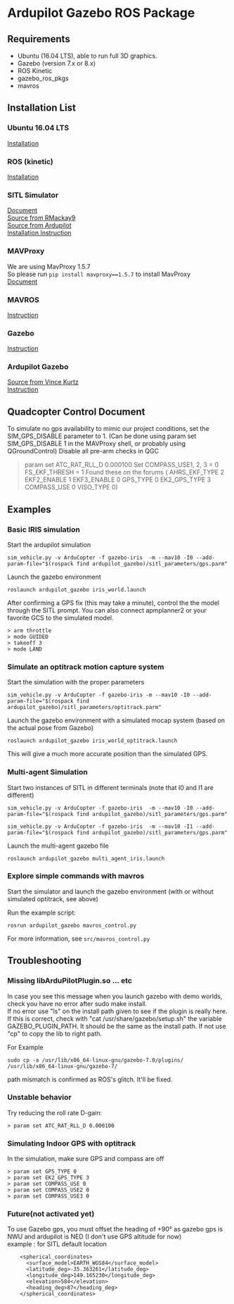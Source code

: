 # Ardupilot Gazebo ROS Package

## Requirements
- Ubuntu (16.04 LTS), able to run full 3D graphics.
- Gazebo (version 7.x or 8.x)
- ROS Kinetic
- gazebo_ros_pkgs
- mavros

## Installation List
### Ubuntu 16.04 LTS
[Installation](https://www.ubuntu.com/download/alternative-downloads)
### ROS (kinetic)  
[Installation](http://wiki.ros.org/kinetic/Installation/Ubuntu)  
### SITL Simulator  
[Document](http://ardupilot.org/dev/docs/sitl-simulator-software-in-the-loop.html)  
[Source from RMackay9](https://github.com/rmackay9/rmackay9-ardupilot)  
[Source from Ardupilot](https://github.com/ArduPilot/ardupilot)  
[Installation Instruction](http://ardupilot.org/dev/docs/setting-up-sitl-on-linux.html)
### MAVProxy  
We are using MavProxy 1.5.7  
So please run `pip install mavproxy==1.5.7` to install MavProxy  
[Document](https://ardupilot.github.io/MAVProxy/html/getting_started/download_and_installation.html)
### MAVROS
[Instruction](https://dev.px4.io/en/ros/mavros_installation.html)
### Gazebo 
[Instruction](https://dev.px4.io/en/setup/dev_env_linux.html#gazebo-with-ros)
### Ardupilot Gazebo
[Source from Vince Kurtz](https://github.com/vincekurtz/ardupilot_gazebo)  
[Instruction](http://ardupilot.org/dev/docs/using-gazebo-simulator-with-sitl.html)  


## Quadcopter Control Document
To simulate no gps availability to mimic our project conditions, set the SIM_GPS_DISABLE parameter to 1. (Can be done using param set SIM_GPS_DISABLE 1 in the MAVProxy shell, or probably using QGroundControl)
Disable all pre-arm checks in QGC
> param set ATC_RAT_RLL_D 0.000100
Set COMPASS_USE1, 2, 3 = 0
FS_EKF_THRESH = 1
Found these on the forums ( AHRS_EKF_TYPE 2 EKF2_ENABLE 1 EKF3_ENABLE 0 GPS_TYPE 0 EK2_GPS_TYPE 3 COMPASS_USE 0 VISO_TYPE 0)

## Examples

### Basic IRIS simulation

Start the ardupilot simulation
```
sim_vehicle.py -v ArduCopter -f gazebo-iris  -m --mav10 -I0 --add-param-file="$(rospack find ardupilot_gazebo)/sitl_parameters/gps.parm"
```

Launch the gazebo environment
```
roslaunch ardupilot_gazebo iris_world.launch
```

After confirming a GPS fix (this may take a minute), control the the model through the SITL prompt. You can also connect apmplanner2 or your favorite GCS to the simulated model.
```
> arm throttle
> mode GUIDED
> takeoff 3
> mode LAND
```

### Simulate an optitrack motion capture system

Start the simulation with the proper parameters
```
sim_vehicle.py -v ArduCopter -f gazebo-iris -m --mav10 -I0 --add-param-file="$(rospack find ardupilot_gazebo)/sitl_parameters/optitrack.parm"
```

Launch the gazebo environment with a simulated mocap system (based on the actual pose from Gazebo)
```
roslaunch ardupilot_gazebo iris_world_optitrack.launch
```

This will give a much more accurate position than the simulated GPS. 

### Multi-agent Simulation

Start two instances of SITL in different terminals (note that I0 and I1 are different)
```
sim_vehicle.py -v ArduCopter -f gazebo-iris  -m --mav10 -I0 --add-param-file="$(rospack find ardupilot_gazebo)/sitl_parameters/gps.parm"
```
```
sim_vehicle.py -v ArduCopter -f gazebo-iris  -m --mav10 -I1 --add-param-file="$(rospack find ardupilot_gazebo)/sitl_parameters/gps.parm"
```

Launch the multi-agent gazebo file
```
roslaunch ardupilot_gazebo multi_agent_iris.launch
```

### Explore simple commands with mavros

Start the simulator and launch the gazebo environment (with or without simulated optitrack, see above)

Run the example script:
```
rosrun ardupilot_gazebo mavros_control.py
```

For more information, see `src/mavros_control.py`

## Troubleshooting

### Missing libArduPilotPlugin.so ... etc

In case you see this message when you launch gazebo with demo worlds, check you have no error after sudo make install.  
If no error use "ls" on the install path given to see if the plugin is really here.  
If this is correct, check with "cat /usr/share/gazebo/setup.sh" the variable GAZEBO_PLUGIN_PATH. It should be the same as the install path. If not use "cp" to copy the lib to right path. 

For Example

```
sudo cp -a /usr/lib/x86_64-linux-gnu/gazebo-7.0/plugins/ /usr/lib/x86_64-linux-gnu/gazebo-7/
```

path mismatch is confirmed as ROS's glitch. It'll be fixed.

### Unstable behavior

Try reducing the roll rate D-gain:
```
> param set ATC_RAT_RLL_D 0.000100
```

### Simulating Indoor GPS with optitrack

In the simulation, make sure GPS and compass are off
```
> param set GPS_TYPE 0
> param set EK2_GPS_TYPE 3
> param set COMPASS_USE 0
> param set COMPASS_USE2 0
> param set COMPASS_USE3 0
```

### Future(not activated yet)
To use Gazebo gps, you must offset the heading of +90° as gazebo gps is NWU and ardupilot is NED 
(I don't use GPS altitude for now)  
example : for SITL default location
```
    <spherical_coordinates>
      <surface_model>EARTH_WGS84</surface_model>
      <latitude_deg>-35.363261</latitude_deg>
      <longitude_deg>149.165230</longitude_deg>
      <elevation>584</elevation>
      <heading_deg>87</heading_deg>
    </spherical_coordinates>
```

